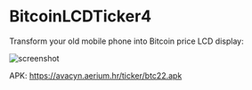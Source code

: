 # BitcoinLCDTicker4

Transform your old mobile phone into Bitcoin price LCD display:

![screenshot](https://user-images.githubusercontent.com/1043015/119263356-fefc1800-bbde-11eb-95bf-7f7b77d0b609.jpg)

APK: https://avacyn.aerium.hr/ticker/btc22.apk
